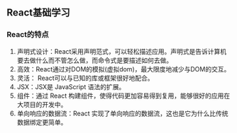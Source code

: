 ## React基础学习

### React的特点

1. 声明式设计：React采用声明范式，可以轻松描述应用。声明式是告诉计算机要去做什么而不管怎么做，而命令式是要描述如何去做。
2. 高效：React通过对DOM的模拟(虚拟dom)，最大限度地减少与DOM的交互。
3. 灵活： React可以与已知的库或框架很好地配合。
4. JSX：JSX是 JavaScript 语法的扩展。
5. 组件：通过 React 构建组件，使得代码更加容易得到复用，能够很好的应用在大项目的开发中。
6. 单向响应的数据流：React 实现了单向响应的数据流，这也是它为什么比传统数据绑定更简单。